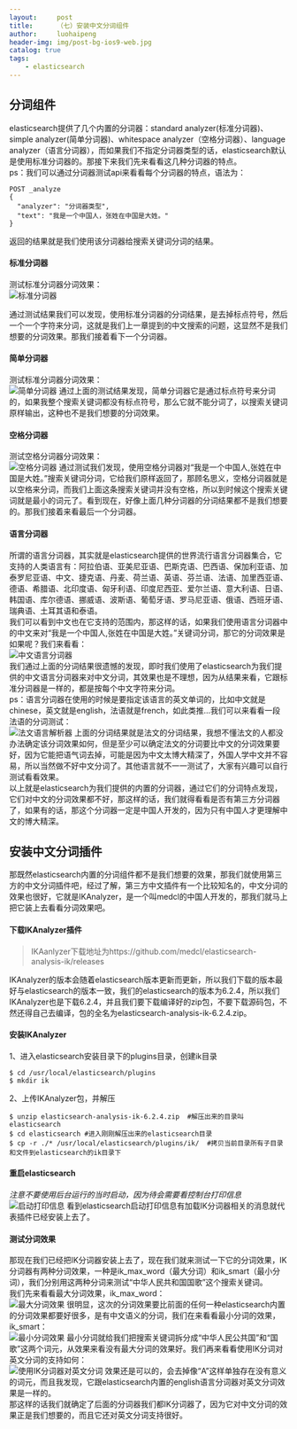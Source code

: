 ```yaml
---
layout:     post
title:      （七）安装中文分词组件
author:     luohaipeng
header-img: img/post-bg-ios9-web.jpg
catalog: true
tags:
    - elasticsearch
---
```

## 分词组件
elasticsearch提供了几个内置的分词器：standard analyzer(标准分词器)、simple analyzer(简单分词器)、whitespace analyzer（空格分词器）、language analyzer（语言分词器），而如果我们不指定分词器类型的话，elasticsearch默认是使用标准分词器的。那接下来我们先来看看这几种分词器的特点。  
ps：我们可以通过分词器测试api来看看每个分词器的特点，语法为：
```
POST _analyze
{
  "analyzer": "分词器类型",
  "text": "我是一个中国人，张姓在中国是大姓。"
}
```
返回的结果就是我们使用该分词器给搜索关键词分词的结果。
#### 标准分词器
测试标准分词器分词效果：  
![标准分词器](https://upload-images.jianshu.io/upload_images/10574922-d0eb6284b065ed3b.png?imageMogr2/auto-orient/strip%7CimageView2/2/w/1240)

通过测试结果我们可以发现，使用标准分词器的分词结果，是去掉标点符号，然后一个一个字符来分词，这就是我们上一章提到的中文搜索的问题，这显然不是我们想要的分词效果。那我们接着看下一个分词器。  
#### 简单分词器
测试标准分词器分词效果：  
![简单分词器](https://upload-images.jianshu.io/upload_images/10574922-c1e6c249fb993e59.png?imageMogr2/auto-orient/strip%7CimageView2/2/w/1240)
通过上面的测试结果发现，简单分词器它是通过标点符号来分词的，如果我整个搜索关键词都没有标点符号，那么它就不能分词了，以搜索关键词原样输出，这种也不是我们想要的分词效果。
#### 空格分词器
测试空格分词器分词效果：  
![空格分词器](https://upload-images.jianshu.io/upload_images/10574922-2fa9ac8ce5530b1d.png?imageMogr2/auto-orient/strip%7CimageView2/2/w/1240)
通过测试我们发现，使用空格分词器对“我是一个中国人,张姓在中国是大姓。”搜索关键词分词，它给我们原样返回了，那顾名思义，空格分词器就是以空格来分词，而我们上面这条搜索关键词并没有空格，所以到时候这个搜索关键词就是最小的词元了。看到现在，好像上面几种分词器的分词结果都不是我们想要的。那我们接着来看最后一个分词器。
#### 语言分词器
所谓的语言分词器，其实就是elasticsearch提供的世界流行语言分词器集合，它支持的人类语言有：阿拉伯语、亚美尼亚语、巴斯克语、巴西语、保加利亚语、加泰罗尼亚语、中文、捷克语、丹麦、荷兰语、英语、芬兰语、法语、加里西亚语、德语、希腊语、北印度语、匈牙利语、印度尼西亚、爱尔兰语、意大利语、日语、韩国语、库尔德语、挪威语、波斯语、葡萄牙语、罗马尼亚语、俄语、西班牙语、瑞典语、土耳其语和泰语。  
我们可以看到中文也在它支持的范围内，那这样的话，如果我们使用语言分词器中的中文来对“我是一个中国人,张姓在中国是大姓。”关键词分词，那它的分词效果是如果呢？我们来看看：  
![中文语言分词器](https://upload-images.jianshu.io/upload_images/10574922-a739ecd9ea6f5f54.png?imageMogr2/auto-orient/strip%7CimageView2/2/w/1240)  
我们通过上面的分词结果很遗憾的发现，即时我们使用了elasticsearch为我们提供的中文语言分词器来对中文分词，其效果也是不理想，因为从结果来看，它跟标准分词器是一样的，都是按每个中文字符来分词。  
ps：语言分词器在使用的时候是要指定该语言的英文单词的，比如中文就是chinese，英文就是english，法语就是french，如此类推...我们可以来看看一段法语的分词测试：  
![法文语言解析器](https://upload-images.jianshu.io/upload_images/10574922-73070c9cfe2ef6c1.png?imageMogr2/auto-orient/strip%7CimageView2/2/w/1240)
上面的分词结果就是法文的分词结果，我想不懂法文的人都没办法确定该分词效果如何，但是至少可以确定法文的分词要比中文的分词效果要好，因为它能把语气词去掉，可能是因为中文太博大精深了，外国人学中文并不容易，所以当然做不好中文分词了。其他语言就不一一测试了，大家有兴趣可以自行测试看看效果。  
以上就是elasticsearch为我们提供的内置的分词器，通过它们的分词特点发现，它们对中文的分词效果都不好，那这样的话，我们就得看看是否有第三方分词器了，如果有的话，那这个分词器一定是中国人开发的，因为只有中国人才更理解中文的博大精深。
## 安装中文分词插件
那既然elasticsearch内置的分词组件都不是我们想要的效果，那我们就使用第三方的中文分词插件吧，经过了解，第三方中文插件有一个比较知名的，中文分词的效果也很好，它就是IKAnalyzer，是一个叫medcl的中国人开发的，那我们就马上把它装上去看看分词效果吧。
#### 下载IKAnalyzer插件
>IKAanlyzer下载地址为https://github.com/medcl/elasticsearch-analysis-ik/releases  

IKAnalyzer的版本会随着elasticsearch版本更新而更新，所以我们下载的版本最好与elasticsearch的版本一致，我们的elasticsearch的版本为6.2.4，所以我们IKAnalyzer也是下载6.2.4，并且我们要下载编译好的zip包，不要下载源码包，不然还得自己去编译，包的全名为elasticsearch-analysis-ik-6.2.4.zip。
#### 安装IKAnalyzer
1、进入elasticsearch安装目录下的plugins目录，创建ik目录
```
$ cd /usr/local/elasticsearch/plugins
$ mkdir ik
```
2、上传IKAnalyzer包，并解压
```
$ unzip elasticsearch-analysis-ik-6.2.4.zip  #解压出来的目录叫elasticsearch
$ cd elasticsearch #进入刚刚解压出来的elasticsearch目录
$ cp -r ./* /usr/local/elasticsearch/plugins/ik/  #拷贝当前目录所有子目录和文件到elasticsearch的ik目录下
```
#### 重启elasticsearch
*注意不要使用后台运行的当时启动，因为待会需要看控制台打印信息*  
![启动打印信息](https://upload-images.jianshu.io/upload_images/10574922-22a956172e913f40.png?imageMogr2/auto-orient/strip%7CimageView2/2/w/1240)
看到elasticsearch启动打印信息有加载IK分词器相关的消息就代表插件已经安装上去了。
#### 测试分词效果
那现在我们已经把IK分词器安装上去了，现在我们就来测试一下它的分词效果，IK分词器有两种分词效果，一种是ik_max_word（最大分词）和ik_smart（最小分词），我们分别用这两种分词来测试“中华人民共和国国歌”这个搜索关键词。  
我们先来看看最大分词效果，ik_max_word：  
![最大分词效果](https://upload-images.jianshu.io/upload_images/10574922-cbaf744edcc3781b.png?imageMogr2/auto-orient/strip%7CimageView2/2/w/1240)
很明显，这次的分词效果要比前面的任何一种elasticsearch内置的分词效果都要好很多，是有中文语义的分词，我们在来看看最小分词的效果，ik_smart：  
![最小分词效果](https://upload-images.jianshu.io/upload_images/10574922-ca41e50869da4e87.png?imageMogr2/auto-orient/strip%7CimageView2/2/w/1240)
最小分词就给我们把搜索关键词拆分成“中华人民公共国”和“国歌”这两个词元，从效果来看没有最大分词的效果好。我们再来看看使用IK分词对英文分词的支持如何：  
![使用IK分词器对英文分词](https://upload-images.jianshu.io/upload_images/10574922-8fc980c048d8969b.png?imageMogr2/auto-orient/strip%7CimageView2/2/w/1240)
效果还是可以的，会去掉像“A”这样单独存在没有意义的词元，而且我发现，它跟elasticsearch内置的english语言分词器对英文分词效果是一样的。  
那这样的话我们就确定了后面的分词器我们都IK分词器了，因为它对中文分词的效果正是我们想要的，而且它还对英文分词支持很好。




